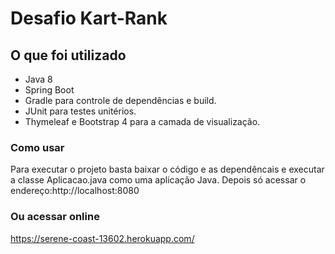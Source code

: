 # Desafio Kart-Rank

## O que foi utilizado
* Java 8 
* Spring Boot
* Gradle para controle de dependências e build.
* JUnit para testes unitérios.
* Thymeleaf e Bootstrap 4 para a camada de visualização.

### Como usar ###
Para executar o projeto basta baixar o código e as dependêncais e executar a classe Aplicacao.java como uma aplicação Java. Depois só acessar o endereço:http://localhost:8080

### Ou acessar online ###
https://serene-coast-13602.herokuapp.com/
